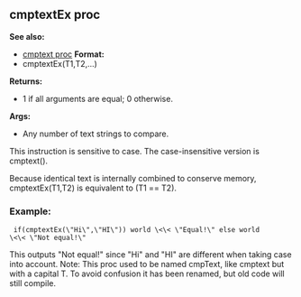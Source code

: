 ## cmptextEx proc
**See also:**
+   [cmptext proc](/ref/proc/cmptext.md) <!-- -->
**Format:**
+   cmptextEx(T1,T2,\...)
<!-- -->
**Returns:**
+   1 if all arguments are equal; 0 otherwise.
<!-- -->
**Args:**
+   Any number of text strings to compare.


This instruction is sensitive to case. The case-insensitive
version is cmptext(). 

Because identical text is internally
combined to conserve memory, cmptextEx(T1,T2) is equivalent to (T1 ==
T2).
### Example:

```
 if(cmptextEx(\"Hi\",\"HI\")) world \<\< \"Equal!\" else world
\<\< \"Not equal!\" 
```
 

This outputs \"Not equal!\"
since \"Hi\" and \"HI\" are different when taking case into account.
Note: This proc used to be named cmpText, like cmptext but with a
capital T. To avoid confusion it has been renamed, but old code will
still compile.